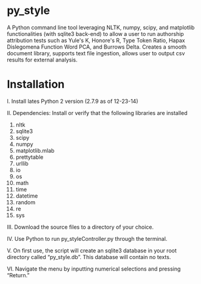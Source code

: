 py_style
========

A Python command line tool leveraging NLTK, numpy, scipy, and matplotlib functionalities (with sqlite3 back-end) to allow a user to run authorship attribution tests such as Yule's K, Honore's R, Type Token Ratio, Hapax Dislegomena Function Word PCA, and Burrows Delta. Creates a smooth document library, supports text file ingestion, allows user to output csv results for external analysis.

Installation
========
I. Install lates Python 2 version (2.7.9 as of 12-23-14)

II. Dependencies: Install or verify that the following libraries are installed

1.	nltk
2.	sqlite3
3.	scipy 
4.	numpy
5.	matplotlib.mlab
6.	prettytable 
7.	urllib
8.	io
9.	os
10.	math
11.	time
12.	datetime
13.	random
14.	re
15.	sys

III. Download the source files to a directory of your choice. 

IV. Use Python to run py_styleController.py through the terminal. 

V. On first use, the script will create an sqlite3 database in your root directory called “py_style.db”. This database will contain no texts. 

VI. Navigate the menu by inputting numerical selections and pressing “Return.”
